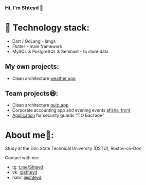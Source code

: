 ### Hi, I'm Shteyd :wave:

# :monocle_face: Technology stack:
- Dart / GoLang - langs
- Flutter - main framework
- MySQL & PostgreSQL & Sembast - to store data

## My own projects:
- Clean architecture [weather app](https://github.com/Shteyd/weather_app)

## Team projects:smile::
- Clean architecture [quiz_app](https://github.com/nikolai-2/quiz_app)
- Corporate accounting app and evening events [afisha_front](https://github.com/nikolai-2/afisha_front)
- [Application](https://github.com/nikolai-2/bastion_skatguard_mobile) for security guards "ПО Бастион"

# About me:cowboy_hat_face::
Study at the Don State Technical University (DSTU), Rostov-on-Don

Contact with me:
- tg: [t.me/Shteyd](t.me/Shteyd)
- vk: [@shteyd](https://vk.com/shteyd)
- habr: [@shteyd](https://career.habr.com/shteyd)
